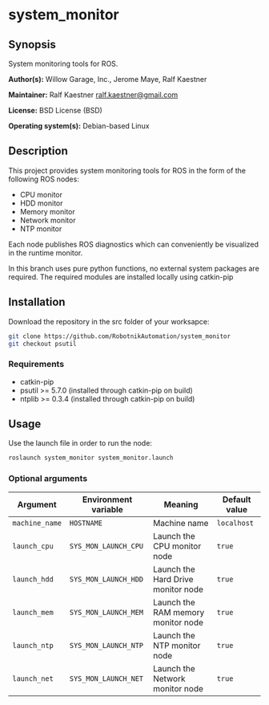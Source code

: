 # system_monitor

## Synopsis

System monitoring tools for ROS.

**Author(s):** Willow Garage, Inc., Jerome Maye, Ralf Kaestner

**Maintainer:** Ralf Kaestner <ralf.kaestner@gmail.com>

**License:** BSD License (BSD)

**Operating system(s):** Debian-based Linux

## Description

This project provides system monitoring tools for ROS in the form of the
following ROS nodes:

* CPU monitor
* HDD monitor
* Memory monitor
* Network monitor
* NTP monitor

Each node publishes ROS diagnostics which can conveniently be visualized
in the runtime monitor.

In this branch uses pure python functions, no external system packages are required. The required modules are installed locally using catkin-pip

## Installation

Download the repository in the src folder of your worksapce:

```bash
git clone https://github.com/RobotnikAutomation/system_monitor
git checkout psutil
```

### Requirements
* catkin-pip
* psutil >= 5.7.0 (installed through catkin-pip on build)
* ntplib >= 0.3.4 (installed through catkin-pip on build)

## Usage
Use the launch file in order to run the node:

```bash
roslaunch system_monitor system_monitor.launch
```

### Optional arguments

| Argument       | Environment variable | Meaning                     | Default value |
| -------------- | -------------------- | --------------------------- | ------------- |
| `machine_name` | `HOSTNAME`           | Machine name                | `localhost`   |
| `launch_cpu`   | `SYS_MON_LAUNCH_CPU` | Launch the CPU monitor node | `true`        |
| `launch_hdd`   | `SYS_MON_LAUNCH_HDD` | Launch the Hard Drive monitor node | `true`        |
| `launch_mem`   | `SYS_MON_LAUNCH_MEM` | Launch the RAM memory monitor node | `true`        |
| `launch_ntp`   | `SYS_MON_LAUNCH_NTP` | Launch the NTP monitor node | `true`        |
| `launch_net`   | `SYS_MON_LAUNCH_NET` | Launch the Network monitor node | `true`        |

